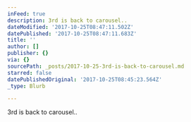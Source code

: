 ```yaml
---
inFeed: true
description: 3rd is back to carousel..
dateModified: '2017-10-25T08:47:11.502Z'
datePublished: '2017-10-25T08:47:11.683Z'
title: ''
author: []
publisher: {}
via: {}
sourcePath: _posts/2017-10-25-3rd-is-back-to-carousel.md
starred: false
datePublishedOriginal: '2017-10-25T08:45:23.564Z'
_type: Blurb

---
```

3rd is back to carousel..